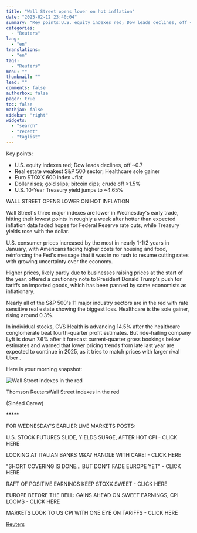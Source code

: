 ```yaml
---
title: "Wall Street opens lower on hot inflation"
date: "2025-02-12 23:40:04"
summary: "Key points:U.S. equity indexes red; Dow leads declines, off ~0.7Real estate weakest S&amp;P 500 sector; Healthcare sole gainerEuro STOXX 600 index ~flatDollar rises; gold slips; bitcoin dips; crude off &gt;1.5%U.S. 10-Year Treasury yield jumps to ~4.65%WALL STREET OPENS LOWER ON HOT INFLATIONWall Street's three major indexes are lower in Wednesday's..."
categories:
  - "Reuters"
lang:
  - "en"
translations:
  - "en"
tags:
  - "Reuters"
menu: ""
thumbnail: ""
lead: ""
comments: false
authorbox: false
pager: true
toc: false
mathjax: false
sidebar: "right"
widgets:
  - "search"
  - "recent"
  - "taglist"
---
```


Key points:

* U.S. equity indexes red; Dow leads declines, off ~0.7
* Real estate weakest S&P 500 sector; Healthcare sole gainer
* Euro STOXX 600 index ~flat
* Dollar rises; gold slips; bitcoin dips; crude off >1.5%
* U.S. 10-Year Treasury yield jumps to ~4.65%

WALL STREET OPENS LOWER ON HOT INFLATION

Wall Street's three major indexes are lower in Wednesday's early trade, hitting their lowest points in roughly a week after hotter than expected inflation data faded hopes for Federal Reserve rate cuts, while Treasury yields rose with the dollar.

U.S. consumer prices increased by the most in nearly 1-1/2 years in January, with Americans facing higher costs for housing and food, reinforcing the Fed's message that it was in no rush to resume cutting rates with growing uncertainty over the economy.

Higher prices, likely partly due to businesses raising prices at the start of the year, offered a cautionary note to President Donald Trump's push for tariffs on imported goods, which has been panned by some economists as inflationary.

Nearly all of the S&P 500's 11 major industry sectors are in the red with rate sensitive real estate showing the biggest loss. Healthcare is the sole gainer, rising around 0.3%.

In individual stocks, CVS Health is advancing 14.5% after the healthcare conglomerate beat fourth-quarter profit estimates. But ride-hailing company Lyft is down 7.6% after it forecast current-quarter gross bookings below estimates and warned that lower pricing trends from late last year are expected to continue in 2025, as it tries to match prices with larger rival Uber .

Here is your morning snapshot:

![Wall Street indexes in the red](https://s3.tradingview.com/news/image/tag:reuters.com,2025:newsml_L1N3P30TK-069c688a896a66ef9a69e3ae320dc0b5-resized.jpeg)

Thomson ReutersWall Street indexes in the red



(Sinéad Carew)

\*\*\*\*\*

FOR WEDNESDAY'S EARLIER LIVE MARKETS POSTS:

U.S. STOCK FUTURES SLIDE, YIELDS SURGE, AFTER HOT CPI - CLICK HERE

LOOKING AT ITALIAN BANKS M&A? HANDLE WITH CARE! - CLICK HERE

"SHORT COVERING IS DONE... BUT DON'T FADE EUROPE YET" - CLICK HERE

RAFT OF POSITIVE EARNINGS KEEP STOXX SWEET - CLICK HERE

EUROPE BEFORE THE BELL: GAINS AHEAD ON SWEET EARNINGS, CPI LOOMS - CLICK HERE

MARKETS LOOK TO US CPI WITH ONE EYE ON TARIFFS - CLICK HERE

[Reuters](https://www.tradingview.com/news/reuters.com,2025:newsml_L1N3P30TK:0-wall-street-opens-lower-on-hot-inflation/)
